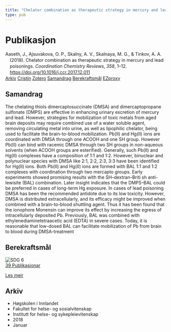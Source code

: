 ```yaml
---
title: "Chelator combination as therapeutic strategy in mercury and lead poisonings"
type: pub
---
```

<h1>Publikasjon</h1>
<article id="csl-bib-container-X3MA7WU9" class="csl-bib-container">
  <div class="csl-bib-body" style="line-height: 1.35; padding-left: 1em; text-indent:-1em;">
  <div class="csl-entry">Aaseth, J., Ajsuvakova, O. P., Skalny, A. V., Skalnaya, M. G., &amp; Tinkov, A. A. (2018). Chelator combination as therapeutic strategy in mercury and lead poisonings. <i>Coordination Chemistry Reviews</i>, <i>358</i>, 1&#x2013;12. <a href="https://doi.org/10.1016/j.ccr.2017.12.011">https://doi.org/10.1016/j.ccr.2017.12.011</a></div>
</div>
  <div class="csl-bib-buttons">
    <a href="#taxonomy-article-X3MA7WU9" class="csl-bib-button">Arkiv</a>
    <a href="https://app.cristin.no/results/show.jsf?id=1540988" alt="Cristin URL" class="csl-bib-button">Cristin</a>
    <a href="http://zotero.org/groups/5022929/items/X3MA7WU9" alt="Zotero URL" class="csl-bib-button">Zotero</a>
    <a href="#abstract-article-X3MA7WU9" class="csl-bib-button">Samandrag</a>
    <a href="#sdg-article-X3MA7WU9" class="csl-bib-button">Berekraftsmål</a>
    <a href="http://ezproxy.inn.no/login?url=https://doi.org/10.1016/j.ccr.2017.12.011" class="csl-bib-button">EZproxy</a>
  </div>
  <div id="csl-bib-meta-container-X3MA7WU9"></div>
</article>
<div id="csl-bib-meta-X3MA7WU9" class="csl-bib-meta">
  <article id="abstract-article-X3MA7WU9" class="abstract-article">
    <h1>Samandrag</h1>
    The chelating thiols dimercaptosuccinate (DMSA) and dimercaptopropane sulfonate (DMPS) are effective 
in enhancing urinary excretion of mercury and lead. However, strategies for mobilization of toxic metals 
from aged brain deposits may require combined use of a water soluble agent, removing circulating metal 
into urine, as well as lipophilic chelator, being used to facilitate the brain-to-blood mobilization. Pb(II) 
and Hg(II) ions are coordinated with DMSA through one ACOOH and one SH group. However Pb(II) 
can bind with racemic DMSA through two SH groups in non-aqueous solvents (when ACOOH groups 
are esterified). Generally, such Pb(II) and Hg(II) complexes have a composition of 1:1 and 1:2. 
However, binuclear and polynuclear species with DMSA like 2:1, 2:2, 2:3, 3:3 have been identified for 
Hg(II) ions. Both Pb(II) and Hg(II) ions are formed with BAL 1:1 and 1:2 complexes with coordination 
through two mercapto groups. Early experiments showed promising results with the SH–dextran–Briti 
sh anti-lewisite (BAL) combination. Later insight indicates that the DMPS–BAL could be preferred in cases 
of long-term Hg exposure. In cases of lead poisoning DMSA has been the recommended antidote due to 
its low toxicity. However, DMSA is distributed extracellularly, and its efficacy might be improved when 
combined with a brain-to-blood shuttling agent. Thus it has been found that the ionophore Monensin can 
improve its effect by increasing the egress of intracellularly deposited Pb. Previously, BAL was combined 
with ethylenediaminetetraacetic acid (EDTA) in severe cases. Today, it is reasonable that low-dosed BAL 
can facilitate mobilization of Pb from brain to blood during DMSA-treatment
  </article>
  <article id="sdg-article-X3MA7WU9" class="sdg-article">
    <h1>Berekraftsmål</h1>
    <div class="sdg-container"><div id="sdg6" class="sdg">
<img src="{{< params subfolder >}}images/sdg/sdg06_no.png" class="image" alt="SDG 6">
<div class="sdg-overlay">
<a href="{{< params subfolder >}}no/archive/?sdg=6#archive" class="sdg-publication-count"><span>39</span> Publikasjonar</a>
<p><a href="https://www.fn.no/om-fn/fns-baerekraftsmaal/rent-vann-og-gode-sanitaerforhold?lang=nno-NO" class="sdg-read-more">Les meir</a></p>
</div>
</div></div>
  </article>
  <article id="taxonomy-article-X3MA7WU9" class="taxonomy-article">
    <h1>Arkiv</h1>
    <ul>
      <li>Høgskolen i Innlandet</li>
      <li>Fakultet for helse- og sosialvitenskap</li>
      <li>Institutt for helse- og sykepleievitenskap</li>
      <li>2018</li>
      <li>Januar</li>
    </ul>
  </article>
</div>
